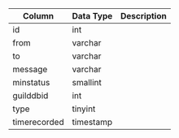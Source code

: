 | Column       | Data Type | Description |
| ------------ | --------- | ----------- |
| id           | int       |             |
| from         | varchar   |             |
| to           | varchar   |             |
| message      | varchar   |             |
| minstatus    | smallint  |             |
| guilddbid    | int       |             |
| type         | tinyint   |             |
| timerecorded | timestamp |             |